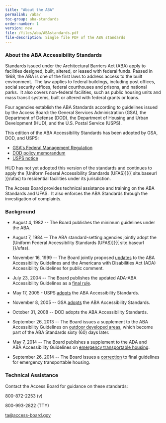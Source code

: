 ```yaml
---
title: "About the ABA"
permalink: /aba/
toc-group: aba-standards
order-number: 1
version: new
file: /files/aba/ABAstandards.pdf
file-description: Single file PDF of the ABA standards
---
```


### About the ABA Accessibility Standards

Standards issued under the Architectural Barriers Act (ABA) apply to facilities designed, built, altered, or leased with federal funds. Passed in 1968, the ABA is one of the first laws to address access to the built environment.  The law applies to federal buildings, including post offices, social security offices, federal courthouses and prisons, and national parks.  It also covers non-federal facilities, such as public housing units and mass transit systems, built or altered with federal grants or loans.

Four agencies establish the ABA Standards according to guidelines issued by the Access Board: the General Services Administration (GSA), the Department of Defense (DOD), the Department of Housing and Urban Development (HUD), and the U.S. Postal Service (USPS).

This edition of the ABA Accessibility Standards has been adopted by GSA, DOD, and USPS:

-   [GSA's Federal Management Regulation](https://www.gsa.gov/policy-regulations/regulations/federal-management-regulation-fmr?asset=119604#idtopicx2x71439)
-   [DOD policy memorandum](https://federalist-e3fba26d-2806-4f02-bf0e-89c97cfba93c.app.cloud.gov/site/atbcb/usab-uswds/aba/index.php?option=com_content&view=article&id=263&Itemid=1548)
-   [USPS notice](http://www.gpo.gov/fdsys/pkg/FR-2005-05-17/html/05-9745.htm)

HUD has not yet adopted this version of the standards and continues to apply the [Uniform Federal Accessibility Standards (UFAS)]({{ site.baseurl }}/ufas) to residential facilities under its jurisdiction.

The Access Board provides technical assistance and training on the ABA Standards and UFAS.  It also enforces the ABA Standards through the investigation of complaints.

### Background

- August 4, 1982 -- The Board publishes the minimum guidelines under the ABA. 

- August 7, 1984 -- The ABA standard-setting agencies jointly adopt the [Uniform Federal Accessibility Standards (UFAS)]({{ site.baseurl }}/ufas).

- November 16, 1999 -- The Board jointly proposed [updates](https://www.federalregister.gov/documents/1999/11/16/99-29250/americans-with-disabilities-act-ada-accessibility-guidelines-for-buildings-and-facilities) to the ABA Accessibility Guidelines and the Americans with Disabilities Act (ADA) Accessibility Guidelines for public comment.

- July 23, 2004 -- The Board publishes the updated ADA-ABA Accessibility Guidelines as a [final rule](https://www.federalregister.gov/documents/2004/07/23/04-16025/americans-with-disabilities-act-ada-accessibility-guidelines-for-buildings-and-facilities).

- May 17, 2005 - USPS [adopts](https://www.federalregister.gov/documents/2005/05/17/05-9745/usps-standards-for-facility-accessibility) the ABA Accessibility Standards.

- November 8, 2005 -- GSA [adopts](https://www.federalregister.gov/documents/2005/11/08/05-21644/federal-management-regulation-real-property-policies-update) the ABA Accessibility Standards.

- October 31, 2008 -- DOD adopts the ABA Accessibility Standards.

- September 26, 2013 -- The Board issues a supplement to the ABA Accessibility Guidelines on [outdoor developed areas](https://www.regulations.gov/document?D=ATBCB-2009-0006-0085), which become part of the ABA Standards sixty (60) days later.

- May 7, 2014 -- The Board publishes a supplement to the ADA and ABA Accessibility Guidelines on [emergency transportable housing](https://www.regulations.gov/document?D=ATBCB-2012-0004-0039).

- September 26, 2014 -- The Board issues a [correction](https://www.regulations.gov/document?D=ATBCB-2012-0004-0041) to final guidelines for emergency transportable housing.


### Technical Assistance

Contact the Access Board for guidance on these standards:

800-872-2253 (v)

800-993-2822 (TTY)

[ta@access-board.gov](mailto:ta@access-board.gov)
